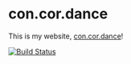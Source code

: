 # con.cor.dance

This is my website, [con.cor.dance](https://con.cor.dance)!

[![Build Status](https://travis-ci.org/benanhalt/con.cor.dance.svg?branch=master)](https://travis-ci.org/benanhalt/con.cor.dance)
